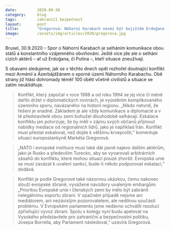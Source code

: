 ```yaml
---
date:         2020-09-30
category:     blog
tags:         zahraničí bezpečnost
layout:       post
title:        "Gregorová: Náhorní Karabach nesmí být bojištěm Erdoğana s Putinem"
image:        /assets/img/articles/2020/gregorova.jpg
---
```




Brusel, 30.9.2020 – Spor o Náhorní Karabach je selháním komunikace obou států a konstantního vzájemného obviňování. Ještě více jde ale o selhání cizích aktérů – ať už Erdoğana, či Putina –, kteří situace zneužívají.

S obavami sledujeme, jak se v těchto dnech opět rozhořel doutnající konflikt mezi Arménií a Ázerbájdžánem o sporné území Náhorního Karabachu. Obě strany již hlásí dohromady téměř 100 obětí včetně civilistů a situace se zatím neuklidňuje.

> Konflikt, který započal v roce 1988 a od roku 1994 se jej více či méně dařilo držet v diplomatických rovinách, je vyústěním komplikovaného územního sporu, navázaného na historii regionu. „Nikdo netvrdí, že řešení je snadné. Základem je ale vždy komunikace a diplomacie a v té představitelé obou zemí bohužel dlouhodobě selhávají. Eskalace konfliktu jen potvrzuje, že by měli v zájmu svých občanů přijmout nabídky mediace od regionálních lídrů, jako je například Írán. Konflikt musí přestat eskalovat, než dojde k většímu krveprolití,“ komentuje situaci europoslankyně Markéta Gregorová.

> „NATO i evropské instituce musí také dát jasně najevo dalším aktérům, jako je Rusko a především Turecko, aby se vyvarovali arbitrárních zásahů do konfliktu, které mohou situaci pouze zhoršit. Evropská unie se musí zavázat k uvalení sankcí, bude-li někdo podporovat eskalaci,“ dodává.

> Konflikt je podle Gregorové také názornou ukázkou, čemu nakonec slouží evropské zbraně, vyvážené navzdory uvaleným embargům: „Prioritou Evropské unie i členských zemí by mělo být zabránit nelegálnímu exportu zbraní. V opačném případě nejsme ani mediátorem, ani nezávislým pozorovatelem, ale nedílnou součástí problému. V Evropském parlamentu jsme nedávno schválili rezoluci zpřísňující vývoz zbraní. Spolu s kolegy nyní budu apelovat na Vysokého představitele pro zahraniční a bezpečnostní politiku, Josepa Borrella, aby Parlament následoval,“ uzavírá Gregorová.
